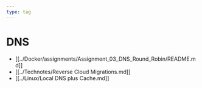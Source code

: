 ```yaml
---
type: tag
---
```

# DNS

- [[../Docker/assignments/Assignment_03_DNS_Round_Robin/README.md]]
- [[../Technotes/Reverse Cloud Migrations.md]]
- [[../Linux/Local DNS plus Cache.md]]
